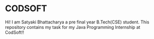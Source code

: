 # CODSOFT
Hi! I am Satyaki Bhattacharya a pre final year B.Tech(CSE) student.
This repository contains my task for my Java Programming Internship at CodSoft!!
